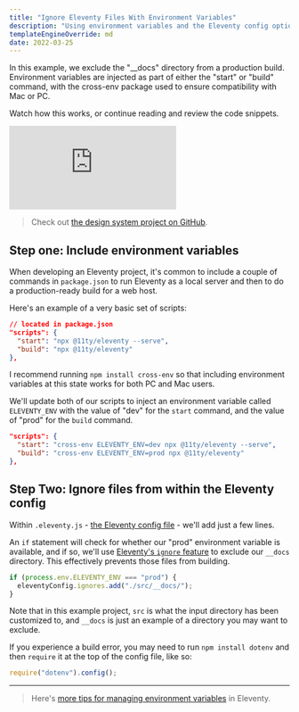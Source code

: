 ```yaml
---
title: "Ignore Eleventy Files With Environment Variables"
description: "Using environment variables and the Eleventy config option to ignore files, we can exclude files or directories depending on our build process."
templateEngineOverride: md
date: 2022-03-25
---
```


In this example, we exclude the "\_\_docs" directory from a production build. Environment variables are injected as part of either the "start" or "build" command, with the cross-env package used to ensure compatibility with Mac or PC.

Watch how this works, or continue reading and review the code snippets.

<div class="tdbc-video"><iframe src="https://www.youtube.com/embed/JqtdsuPleSk" frameborder="0" allow="accelerometer; autoplay; clipboard-write; encrypted-media; gyroscope; picture-in-picture" allowfullscreen></iframe></div>

> Check out [the design system project on GitHub](https://github.com/5t3ph/11ty-design-system-example).

## Step one: Include environment variables

When developing an Eleventy project, it's common to include a couple of commands in `package.json` to run Eleventy as a local server and then to do a production-ready build for a web host.

Here's an example of a very basic set of scripts:

```json
// located in package.json
"scripts": {
  "start": "npx @11ty/eleventy --serve",
  "build": "npx @11ty/eleventy"
},
```

I recommend running `npm install cross-env` so that including environment variables at this state works for both PC and Mac users.

We'll update both of our scripts to inject an environment variable called `ELEVENTY_ENV` with the value of "dev" for the `start` command, and the value of "prod" for the `build` command.

```json
"scripts": {
  "start": "cross-env ELEVENTY_ENV=dev npx @11ty/eleventy --serve",
  "build": "cross-env ELEVENTY_ENV=prod npx @11ty/eleventy"
},
```

## Step Two: Ignore files from within the Eleventy config

Within `.eleventy.js` - [the Eleventy config file](https://www.11ty.dev/docs/config/) - we'll add just a few lines.

An `if` statement will check for whether our "prod" environment variable is available, and if so, we'll use [Eleventy's `ignore` feature](https://www.11ty.dev/docs/ignores/) to exclude our `__docs` directory. This effectively prevents those files from building.

```js
if (process.env.ELEVENTY_ENV === "prod") {
  eleventyConfig.ignores.add("./src/__docs/");
}
```

Note that in this example project, `src` is what the input directory has been customized to, and `__docs` is just an example of a directory you may want to exclude.

If you experience a build error, you may need to run `npm install dotenv` and then `require` it at the top of the config file, like so:

```js
require("dotenv").config();
```

---

> Here's [more tips for managing environment variables](/tips/env-variables/) in Eleventy.
